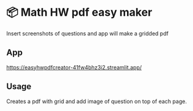 # 📦 Math HW pdf easy maker

Insert screenshots of questions
and app will make a gridded pdf

## App
https://easyhwpdfcreator-41fw4bhz3i2.streamlit.app/

## Usage

Creates a pdf with grid and add image of question on top of each page.
